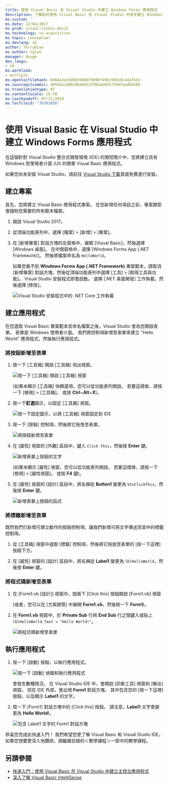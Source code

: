 ```yaml
---
title: 使用 Visual Basic 在 Visual Studio 中建立 Windows Forms 應用程式
description: 了解如何使用 Visual Basic 在 Visual Studio 中逐步建立 Windows Forms 應用程式。
ms.custom: ''
ms.date: 12/04/2017
ms.prod: visual-studio-dev15
ms.technology: vs-acquisition
ms.topic: conceptual
ms.devlang: vb
author: TerryGLee
ms.author: tglee
manager: douge
dev_langs:
- vb
ms.workload:
- multiple
ms.openlocfilehash: 0468a3ee546659d8079d98f49b196819c44afbd1
ms.sourcegitcommit: 495bba1d8029646653f99ad20df2f80faad8d58b
ms.translationtype: HT
ms.contentlocale: zh-TW
ms.lasthandoff: 07/31/2018
ms.locfileid: "39381656"
---
```

# <a name="create-a-windows-forms-app-in-visual-studio-with-visual-basic"></a>使用 Visual Basic 在 Visual Studio 中建立 Windows Forms 應用程式

在這個針對 Visual Studio 整合式開發環境 (IDE) 的簡短簡介中，您將建立具有 Windows 型使用者介面 (UI) 的簡單 Visual Basic 應用程式。

如果您尚未安裝 Visual Studio，請前往 [Visual Studio 下載](https://visualstudio.microsoft.com/downloads/?utm_medium=microsoft&utm_source=docs.microsoft.com&utm_campaign=button+cta&utm_content=download+vs2017)頁面免費進行安裝。

## <a name="create-a-project"></a>建立專案

首先，您將建立 Visual Basic 應用程式專案。 在您新增任何項目之前，專案類型會隨附您需要的所有範本檔案。

1. 開啟 Visual Studio 2017。

2. 從頂端功能表列中，選擇 [檔案] > [新增] > [專案]。

3. 在 [新增專案] 對話方塊的左窗格中，展開 [Visual Basic]，然後選擇 [Windows 桌面]。 在中間窗格中，選擇 [Windows Forms App (.NET Framework)]。 然後將檔案命名為 `HelloWorld`。

     如果您看不到 **Windows Forms App (.NET Framework)** 專案範本，請取消 [新增專案] 對話方塊，然後從頂端功能表列中選擇 [工具] > [取得工具與功能]。 Visual Studio 安裝程式即會啟動。 選擇 [.NET 桌面開發] 工作負載，然後選擇 [修改]。

     ![Visual Studio 安裝程式中的 .NET Core 工作負載](../ide/media/install-dot-net-desktop-env.png)

## <a name="create-the-application"></a>建立應用程式

在您選取 Visual Basic 專案範本並命名檔案之後，Visual Studio 會為您開啟表單。 表單是 Windows 使用者介面。 我們將控制項新增至表單來建立 "Hello World" 應用程式，然後執行應用程式。

### <a name="add-a-button-to-the-form"></a>將按鈕新增至表單

1. 按一下 [工具箱] 開啟 [工具箱] 飛出視窗。

     ![按一下 [工具箱] 開啟 [工具箱] 視窗](../ide/media/vb-toolbox-toolwindow.png)

     (如果未顯示 [工具箱] 快顯選項，您可以從功能表列開啟。 若要這樣做，請按一下 [檢視] > [工具箱]。 或按 **Ctrl**+**Alt**+**X**)。

2. 按一下**釘選**圖示，以固定 [工具箱] 視窗。

     ![按一下固定圖示，以將 [工具箱] 視窗固定到 IDE](../ide/media/vb-pin-the-toolbox-window.png)
3. 按一下 [按鈕] 控制項，然後將它拖曳至表單。

     ![將按鈕新增至表單](../ide/media/vb-add-a-button-to-form1.png)

4. 在 [屬性] 視窗的 [外觀] 區段中，鍵入 `Click this`，然後按 **Enter** 鍵。

     ![新增表單上按鈕的文字](../ide/media/vb-button-control-text.png)

     (如果未顯示 [屬性] 視窗，您可以從功能表列開啟。 若要這樣做，請按一下 [檢視] > [屬性視窗]。 或按 **F4** 鍵)。

5. 在 [屬性] 視窗的 [設計] 區段中，將名稱從 **Button1** 變更為 `btnClickThis`，然後按 **Enter** 鍵。

     ![新增表單上按鈕的函式](../ide/media/vb-button-control-function.png)

### <a name="add-a-label-to-the-form"></a>將標籤新增至表單

既然我們已新增可建立動作的按鈕控制項，讓我們新增可將文字傳送至其中的標籤控制項。

1. 從 [工具箱] 視窗中選取 [標籤] 控制項，然後將它拖放至表單的 [按一下這裡] 按鈕下方。

2. 在 [屬性] 視窗的 [設計] 區段中，將名稱從 **Label1** 變更為 `lblHelloWorld`，然後按 **Enter** 鍵。

### <a name="add-code-to-the-form"></a>將程式碼新增至表單

1. 在 [Form1.vb &#91;設計&#93;] 視窗中，按兩下 [Click this] 按鈕開啟 [Form1.vb] 視窗 

      (或者，您可以在 [方案總管] 中展開 **Form1.vb**，然後按一下 **Form1**)。

2. 在 **Form1.vb** 視窗中，於 **Private Sub** 行與 **End Sub** 行之間鍵入或貼上 `lblHelloWorld.Text = "Hello World!"`。

     ![將程式碼新增至表單](../ide/media/vb-add-code-to-the-form.png)

## <a name="run-the-application"></a>執行應用程式

1. 按一下 [啟動] 按鈕，以執行應用程式。

     ![按一下 [啟動] 偵錯和執行應用程式](../ide/media/vb-click-start-hello-world.png)

   會發生數種情況。 在 Visual Studio IDE 中，會開啟 [診斷工具] 視窗和 [輸出] 視窗。 但在 IDE 外部，會出現 **Form1** 對話方塊。 其中包含您的 [按一下這裡] 按鈕，以及顯示 **Label1** 的文字。

2. 按一下 [Form1] 對話方塊中的 [Click this] 按鈕。 請注意，**Label1** 文字會變更為 **Hello World!**。

    ![包含 Label1 文字的 Form1 對話方塊 ](../ide/media/vb-form1-dialog-hello-world.png)

恭喜您完成此快速入門！ 我們希望您更了解 Visual Basic 和 Visual Studio IDE。 如果您想要更深入地鑽研，請繼續目錄的＜教學課程＞一節中的教學課程。

## <a name="see-also"></a>另請參閱

* [快速入門：使用 Visual Basic 在 Visual Studio 中建立主控台應用程式](quickstart-visual-basic-console.md)
* [深入了解 Visual Basic IntelliSense](visual-basic-specific-intellisense.md)
